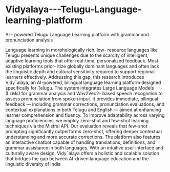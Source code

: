 # Vidyalaya---Telugu-Language-learning-platform
AI - powered Telugu Language Learning platform with grammar and pronunciation analysis

Language learning in morphologically rich, low-
resource languages like Telugu presents unique challenges due
to the scarcity of intelligent, adaptive learning tools that offer
real-time, personalized feedback. Most existing platforms prior-
itize globally dominant languages and often lack the linguistic
depth and cultural sensitivity required to support regional
learners effectively. Addressing this gap, this research introduces
Vidy¯alaya, an AI-powered, bilingual language learning platform
designed specifically for Telugu. The system integrates Large
Language Models (LLMs) for grammar analysis and Wav2Vec2-
based speech recognition to assess pronunciation from spoken
input. It provides immediate, bilingual feedback — including
grammar corrections, pronunciation evaluations, and contextual
explanations in both Telugu and English — aimed at enhancing
learner comprehension and fluency.
To improve adaptability across varying language proficiencies,
we employ zero-shot and few-shot learning techniques via the
Mistral API. Our evaluation reveals that few-shot prompting
significantly outperforms zero-shot, offering deeper contextual
understanding and more accurate corrections. The platform also
features an interactive chatbot capable of handling translations,
definitions, and grammar assistance in both languages. With an
intuitive user interface and culturally aware design, Vidy¯alaya
offers a holistic and scalable solution that bridges the gap between
AI-driven language education and the linguistic diversity of India
